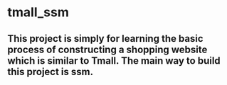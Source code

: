 # tmall_ssm
## This project is simply for learning the basic process of constructing a shopping website which is similar to Tmall. The main way to build this project is ssm.
